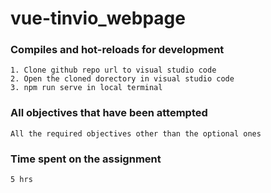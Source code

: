 # vue-tinvio_webpage

### Compiles and hot-reloads for development
```
1. Clone github repo url to visual studio code
2. Open the cloned dorectory in visual studio code
3. npm run serve in local terminal
```

### All objectives that have been attempted
```
All the required objectives other than the optional ones
```

### Time spent on the assignment
```
5 hrs
```
